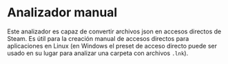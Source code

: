 # Analizador manual

Este analizador es capaz de convertir archivos json en accesos directos de Steam. Es útil para la creación manual de accesos directos para aplicaciones en Linux (en Windows el preset de acceso directo puede ser usado en su lugar para analizar una carpeta con archivos `.lnk`).
